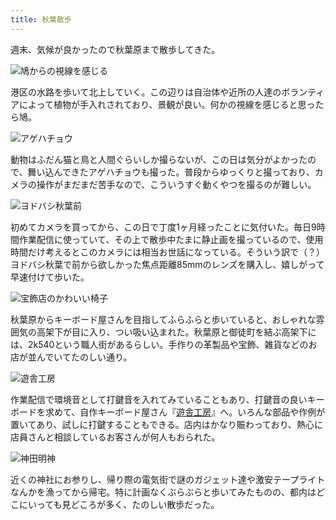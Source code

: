 ```yaml
---
title: 秋葉散歩
---
```

週末、気候が良かったので秋葉原まで散歩してきた。

![](https://lh5.googleusercontent.com/tLmFoJnu3BoSb7Q-dO3SinKhK1CxyIw0TvZzJ0A8E6AfVh2NxvQk9cUHz7Bhs6DYCM57lpbGFG9kXaGiuAhROIcvXb9nD3zAnf63mq6XY_dcMhCP_IUQ2IW16VTa9lFRxuL7DmZoJ0fRbJXclfXjAyFuetv9DkUWHMt6Mttfvn_4_OKj-F4ndr8TtZe2jQ "鳩からの視線を感じる")

港区の水路を歩いて北上していく。この辺りは自治体や近所の人達のボランティアによって植物が手入れされており、景観が良い。何かの視線を感じると思ったら鳩。

![](https://lh3.googleusercontent.com/NoL8cXn9QZBkfm6OP-m6OGqYaVsH_EP0UugrEyMezNjr0Y0jcJJUOHAYplQ28CCJxFGnLKQtgBbLw5ip2hwsgxb9YSNvNeX4CeL91i5X2V02feJzKrGBX4rUNJQU4vNhDsna9o3FbKjYBTSlvhgIPTrUdWBIWuEfTTephko76Qb_4_bju8sPlPF7xb0zyQ "アゲハチョウ")

動物はふだん猫と鳥と人間ぐらいしか撮らないが、この日は気分がよかったので、舞い込んできたアゲハチョウも撮った。普段からゆっくりと撮っており、カメラの操作がまだまだ苦手なので、こういうすぐ動くやつを撮るのが難しい。

![](https://lh5.googleusercontent.com/o6IIpGmF17mSuvooiV41z5TP3KYri-2E71LdGRGvwz6TOYVDm7nwh_0n0VFziRa3_NbTRaWGOuwzB9MFrQEetI7XIDTYDhm8HYaHG9A4UUxyUJw1pBsP4-oai9OA_SBuHxgPo2vsuoenQbbrxhj_n0CCU5-6ouH8oFWmyqBI-58Cpecv19C-lbsrhqNO_g "ヨドバシ秋葉前")

初めてカメラを買ってから、この日で丁度1ヶ月経ったことに気付いた。毎日9時間作業配信に使っていて、その上で散歩中たまに静止画を撮っているので、使用時間だけ考えるとこのカメラには相当お世話になっている。そういう訳で（？）ヨドバシ秋葉で前から欲しかった焦点距離85mmのレンズを購入し、嬉しがって早速付けて歩いた。

![](https://lh3.googleusercontent.com/2Hvuz4bsMaHpKjOABWniIhhcb6ee2R-RX6Oks-sgbuXvCMWbn3fKZgzHWcLk2PeirAmh3WtJf8WJrSU1CNwSIeW76j3QhgLgiXZKut_xkHWClGqPiQrkqxvHoSbusxwMYMCbSpMcgKvoh2zxvTwOMTTw8nyw_-9MX5SwLj9iotT267-1-86iMVKNh9lEoA "宝飾店のかわいい椅子")

秋葉原からキーボード屋さんを目指してふらふらと歩いていると、おしゃれな雰囲気の高架下が目に入り、つい吸い込まれた。秋葉原と御徒町を結ぶ高架下には、2k540という職人街があるらしい。手作りの革製品や宝飾、雑貨などのお店が並んでいてたのしい通り。

![](https://lh4.googleusercontent.com/mgs7RT1yTJiqQjthzodMiKelqCA-cbASNu5YMC8vjFiGuRRJm9PknKNEwdPORrTZ1PELR7UKFdxQDbfoYB6xitZ0Qhf1y5VkjQY3X0OW3Jk1c3qLgVVDXX3BvFSGsCYmZ6VQO06tD_0i0lT8uOFY_XcLMhXl7OwreYpqJzSQCIQsFCesLVYhDz2M_gJ25Q "遊舎工房")

作業配信で環境音として打鍵音を入れてみていることもあり、打鍵音の良いキーボードを求めて、自作キーボード屋さん『[遊舎工房](https://yushakobo.jp/)』へ。いろんな部品や作例が置いてあり、試しに打鍵することもできる。店内はかなり賑わっており、熱心に店員さんと相談しているお客さんが何人もおられた。

![](https://lh3.googleusercontent.com/F_TSyh-SV7nq-2H9WXL2ZWkbRB9Zlb7-907jysAHSm1p7ScCmlIE7pSSFEizkhPCxAtMQTIeaksexLSJnHE7apBQABqBHE_zzJ18lL5W_3OT72Lw-RpfMrEFoTt_b3Hf9oar77aRVvnKGdVF9M2yvf_3_Pe9ZX7UDLdHGFfYUHW4wnorLupAE7wTUg01Cg "神田明神")

近くの神社にお参りし、帰り際の電気街で謎のガジェット達や激安テープライトなんかを漁ってから帰宅。特に計画なくぶらぶらと歩いてみたものの、都内はどこにいっても見どころが多く、たのしい散歩だった。
